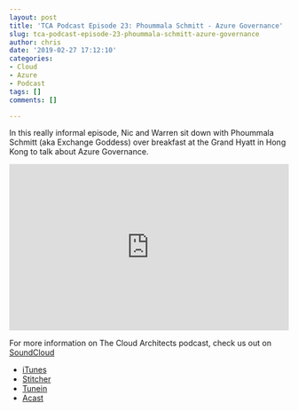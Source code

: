 ```yaml
---
layout: post
title: 'TCA Podcast Episode 23: Phoummala Schmitt - Azure Governance'
slug: tca-podcast-episode-23-phoummala-schmitt-azure-governance
author: chris
date: '2019-02-27 17:12:10'
categories:
- Cloud
- Azure
- Podcast
tags: []
comments: []

---
```


In this really informal episode, Nic and Warren sit down with Phoummala Schmitt (aka Exchange Goddess) over breakfast at the Grand Hyatt in Hong Kong to talk about Azure Governance.

<p><iframe width="100%" height="300" scrolling="no" frameborder="no" allow="autoplay" src="https://w.soundcloud.com/player/?url=https%3A//api.soundcloud.com/tracks/582187770&color=%23ff5500&auto_play=false&hide_related=false&show_comments=true&show_user=true&show_reposts=false&show_teaser=true&visual=true"></iframe></p>

For more information on The Cloud Architects podcast, check us out on [SoundCloud](https://soundcloud.com/thecloudarchitects/)

*   [iTunes](https://itunes.apple.com/us/podcast/the-cloud-architects-podcast/id1264479296?mt=2)
*   [Stitcher](https://www.stitcher.com/podcast/the-cloud-architects/the-cloud-achitects)
*   [Tunein](https://tunein.com/radio/The-Cloud-Architects-Podcast-p1026315/)
*   [Acast](https://www.acast.com/thecloudarchitectspodcast)
